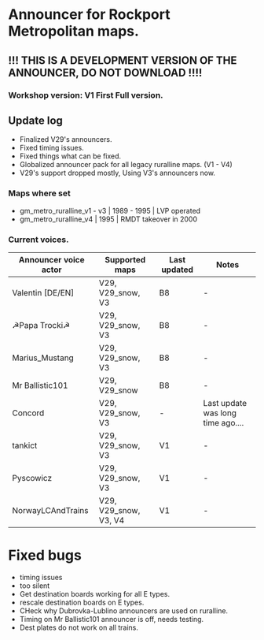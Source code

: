 # Announcer for Rockport Metropolitan maps.

## !!! THIS IS A DEVELOPMENT VERSION OF THE ANNOUNCER, DO NOT DOWNLOAD !!!!

### Workshop version: V1 First Full version.
## Update log
- Finalized V29's announcers.
- Fixed timing issues.
- Fixed things what can be fixed.
- Globalized announcer pack for all legacy ruralline maps. (V1 - V4)
- V29's support dropped mostly, Using V3's announcers now.

### Maps where set
- gm_metro_ruralline_v1 - v3 | 1989 - 1995 | LVP operated
- gm_metro_ruralline_v4 | 1995 | RMDT takeover in 2000

### Current voices.
| Announcer voice actor | Supported maps | Last updated | Notes
| -- | -- | -- | --
| Valentin [DE/EN] | V29, V29_snow, V3 | B8 | -
| ☭Papa Trocki☭ | V29, V29_snow, V3 | B8 | -
| Marius_Mustang | V29, V29_snow, V3 | B8 | -
| Mr Ballistic101 | V29, V29_snow | B8 | -
| Concord | V29, V29_snow, V3 | - | Last update was long time ago....
| tankict | V29, V29_snow, V3 | V1 | -
| Pyscowicz | V29, V29_snow, V3 | V1 | -
| NorwayLCAndTrains | V29, V29_snow, V3, V4 | V1 | -


# Fixed bugs
- timing issues
- too silent
- Get destination boards working for all E types.
- rescale destination boards on E types.
- CHeck why Dubrovka-Lublino announcers are used on ruralline.
- Timing on  Mr Ballistic101 announcer is off, needs testing.
- Dest plates do not work on all trains.
